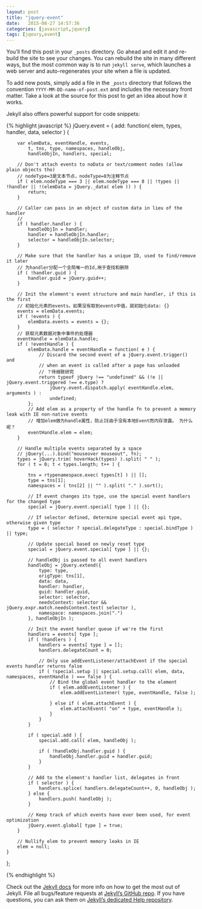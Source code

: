 ```yaml
---
layout: post
title: "jquery-event"
date:   2015-08-27 14:57:36
categories: [javascript,jquery]
tags: [jqeury,event]
---
```

You’ll find this post in your `_posts` directory. Go ahead and edit it and re-build the site to see your changes. You can rebuild the site in many different ways, but the most common way is to run `jekyll serve`, which launches a web server and auto-regenerates your site when a file is updated.

To add new posts, simply add a file in the `_posts` directory that follows the convention `YYYY-MM-DD-name-of-post.ext` and includes the necessary front matter. Take a look at the source for this post to get an idea about how it works.

Jekyll also offers powerful support for code snippets:

{% highlight javascript %}
jQuery.event = {
	add: function( elem, types, handler, data, selector ) {

		var elemData, eventHandle, events,
			t, tns, type, namespaces, handleObj,
			handleObjIn, handlers, special;

		// Don't attach events to noData or text/comment nodes (allow plain objects tho)
		// nodeType=3是文本节点，nodeType=8为注释节点
		if ( elem.nodeType === 3 || elem.nodeType === 8 || !types || !handler || !(elemData = jQuery._data( elem )) ) {
			return;
		}

		// Caller can pass in an object of custom data in lieu of the handler
		// 
		if ( handler.handler ) {
			handleObjIn = handler;
			handler = handleObjIn.handler;
			selector = handleObjIn.selector;
		}

		// Make sure that the handler has a unique ID, used to find/remove it later
		// 为handler分配一个全局唯一的Id,用于查找和删除
		if ( !handler.guid ) {
			handler.guid = jQuery.guid++;
		}

		// Init the element's event structure and main handler, if this is the first
		// 初始化元素的events。如果没有取到events中值，就初始化data: {}　
		events = elemData.events;
		if ( !events ) {
			elemData.events = events = {};
		}
		// 获取元素数据对象中事件的处理器
		eventHandle = elemData.handle;
		if ( !eventHandle ) {
			elemData.handle = eventHandle = function( e ) {
				// Discard the second event of a jQuery.event.trigger() and
				// when an event is called after a page has unloaded
				// ？待细致研究
				return typeof jQuery !== "undefined" && (!e || jQuery.event.triggered !== e.type) ?
					jQuery.event.dispatch.apply( eventHandle.elem, arguments ) :
					undefined;
			};
			// Add elem as a property of the handle fn to prevent a memory leak with IE non-native events
			// 增加elem做为handle属性，防止IE由于没有本地Event而内存泄露。 为什么呢？
			eventHandle.elem = elem;
		}

		// Handle multiple events separated by a space
		// jQuery(...).bind("mouseover mouseout", fn);
		types = jQuery.trim( hoverHack(types) ).split( " " );
		for ( t = 0; t < types.length; t++ ) {

			tns = rtypenamespace.exec( types[t] ) || [];
			type = tns[1];
			namespaces = ( tns[2] || "" ).split( "." ).sort();

			// If event changes its type, use the special event handlers for the changed type
			special = jQuery.event.special[ type ] || {};

			// If selector defined, determine special event api type, otherwise given type
			type = ( selector ? special.delegateType : special.bindType ) || type;

			// Update special based on newly reset type
			special = jQuery.event.special[ type ] || {};

			// handleObj is passed to all event handlers
			handleObj = jQuery.extend({
				type: type,
				origType: tns[1],
				data: data,
				handler: handler,
				guid: handler.guid,
				selector: selector,
				needsContext: selector && jQuery.expr.match.needsContext.test( selector ),
				namespace: namespaces.join(".")
			}, handleObjIn );

			// Init the event handler queue if we're the first
			handlers = events[ type ];
			if ( !handlers ) {
				handlers = events[ type ] = [];
				handlers.delegateCount = 0;

				// Only use addEventListener/attachEvent if the special events handler returns false
				if ( !special.setup || special.setup.call( elem, data, namespaces, eventHandle ) === false ) {
					// Bind the global event handler to the element
					if ( elem.addEventListener ) {
						elem.addEventListener( type, eventHandle, false );

					} else if ( elem.attachEvent ) {
						elem.attachEvent( "on" + type, eventHandle );
					}
				}
			}

			if ( special.add ) {
				special.add.call( elem, handleObj );

				if ( !handleObj.handler.guid ) {
					handleObj.handler.guid = handler.guid;
				}
			}

			// Add to the element's handler list, delegates in front
			if ( selector ) {
				handlers.splice( handlers.delegateCount++, 0, handleObj );
			} else {
				handlers.push( handleObj );
			}

			// Keep track of which events have ever been used, for event optimization
			jQuery.event.global[ type ] = true;
		}

		// Nullify elem to prevent memory leaks in IE
		elem = null;
	}
  };

{% endhighlight %}

Check out the [Jekyll docs][jekyll] for more info on how to get the most out of Jekyll. File all bugs/feature requests at [Jekyll’s GitHub repo][jekyll-gh]. If you have questions, you can ask them on [Jekyll’s dedicated Help repository][jekyll-help].

[jekyll]:      http://jekyllrb.com
[jekyll-gh]:   https://github.com/jekyll/jekyll
[jekyll-help]: https://github.com/jekyll/jekyll-help
